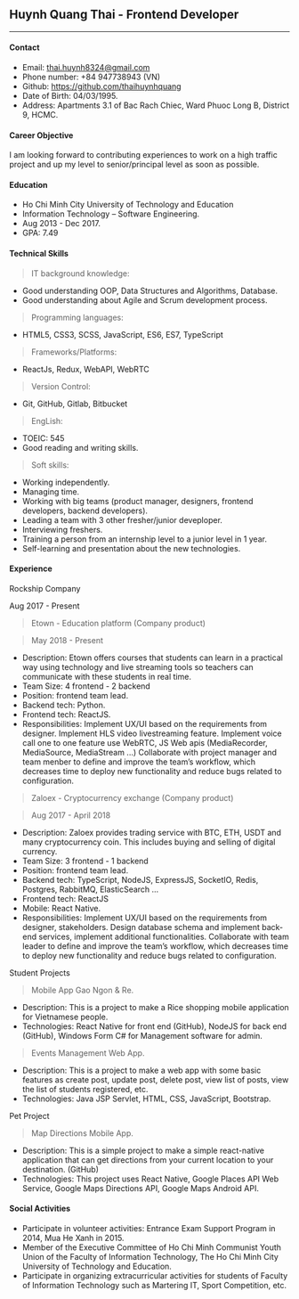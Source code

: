 ## Huynh Quang Thai - Frontend Developer
---
#### Contact
- Email: thai.huynh8324@gmail.com
- Phone number: +84 947738943 (VN)
- Github: https://github.com/thaihuynhquang
- Date of Birth: 04/03/1995.
- Address: Apartments 3.1 of Bac Rach Chiec, Ward Phuoc Long B, District 9, HCMC.
#### Career Objective
I am looking forward to contributing experiences to work on a high traffic project and up my level to senior/principal level as soon as possible.
#### Education
- Ho Chi Minh City University of Technology and Education
- Information Technology – Software Engineering.
- Aug 2013 - Dec 2017.
- GPA: 7.49
#### Technical Skills
> IT background knowledge:
- Good understanding OOP, Data Structures and Algorithms, Database.
- Good understanding about Agile and Scrum development process.
> Programming languages:
- HTML5, CSS3, SCSS, JavaScript, ES6, ES7, TypeScript
> Frameworks/Platforms:
- ReactJs, Redux, WebAPI, WebRTC
> Version Control:
- Git, GitHub, Gitlab, Bitbucket
> EngLish:
- TOEIC: 545
- Good reading and writing skills.
> Soft skills:
- Working independently.
- Managing time.
- Working with big teams (product manager, designers, frontend developers, backend developers).
- Leading a team with 3 other fresher/junior deveploper.
- Interviewing freshers.
- Training a person from an internship level to a junior level in 1 year.
- Self-learning and presentation about the new technologies.
#### Experience
Rockship Company

Aug 2017 - Present

> Etown - Education platform (Company product)

> May 2018 - Present
- Description: Etown offers courses that students can learn in a practical way using technology and live streaming tools so teachers can communicate with these students in real time.
- Team Size: 4 frontend - 2 backend
- Position: frontend team lead.
- Backend tech: Python.
- Frontend tech: ReactJS.
- Responsibilities:
  Implement UX/UI based on the requirements from designer.
  Implement HLS video livestreaming feature.
  Implement voice call one to one feature use WebRTC, JS Web apis (MediaRecorder, MediaSource, MediaStream ...)
  Collaborate with project manager and team menber to define and improve the team’s workflow, which decreases time to deploy new functionality and reduce bugs related to configuration.

> Zaloex - Cryptocurrency exchange (Company product)

> Aug 2017 - April 2018
- Description: Zaloex provides trading service with BTC, ETH, USDT and many cryptocurrency coin. This includes buying and selling of digital currency.
- Team Size: 3 frontend - 1 backend
- Position: frontend team lead.
- Backend tech: TypeScript, NodeJS, ExpressJS, SocketIO, Redis, Postgres, RabbitMQ, ElasticSearch …
- Frontend tech: ReactJS
- Mobile: React Native.
- Responsibilities:
  Implement UX/UI based on the requirements from designer, stakeholders.
  Design database schema and implement back-end services, implement additional functionalities.
  Collaborate with team leader to define and improve the team’s workflow, which decreases time to deploy new functionality and reduce bugs related to configuration.

Student Projects
> Mobile App Gao Ngon & Re.
- Description: This is a project to make a Rice shopping mobile application for Vietnamese people.
- Technologies: React Native for front end (GitHub), NodeJS for back end (GitHub), Windows Form C# for Management software for admin.
> Events Management Web App.
- Description: This is a project to make a web app with some basic features as create post, update post, delete post, view list of posts, view the list of students registered, etc.
- Technologies: Java JSP Servlet, HTML, CSS, JavaScript, Bootstrap.

Pet Project
> Map Directions Mobile App.
- Description: This is a simple project to make a simple react-native application that can get directions from your current location to your destination. (GitHub)
- Technologies: This project uses React Native, Google Places API Web Service, Google Maps Directions API, Google Maps Android API.
#### Social Activities
- Participate in volunteer activities: Entrance Exam Support Program in 2014, Mua He Xanh in 2015.
- Member of the Executive Committee of Ho Chi Minh Communist Youth Union of the Faculty of Information Technology, The Ho Chi Minh City University of Technology and Education.
- Participate in organizing extracurricular activities for students of Faculty of Information Technology such as Martering IT, Sport Competition, etc.
